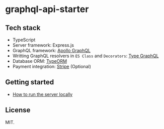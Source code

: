# graphql-api-starter

## Tech stack

- TypeScript
- Server framework: Express.js
- GraphQL framework: [Apollo GraphQL](https://www.apollographql.com/docs/apollo-server/)
- Writting GraphQL resolvers in `ES Class` and `Decorators`: [Type GraphQL](https://typegraphql.com/)
- Database ORM: [TypeORM](https://typeorm.io/)
- Payment integration: [Stripe](https://stripe.com/) (Optional)

## Getting started

- [How to run the server locally](./docs/running-locally.md)

## License

MIT.